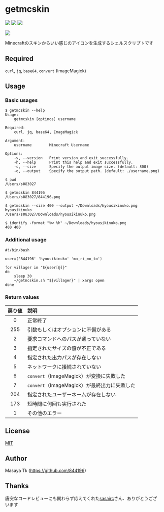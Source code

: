 # getmcskin
[![](http://img.shields.io/github/tag/844196/getmcskin.svg?style=flat)](https://github.com/844196/getmcskin/releases)
[![](http://img.shields.io/github/issues/844196/getmcskin.svg?style=flat)](https://github.com/844196/getmcskin/issues)
[![](http://img.shields.io/badge/license-MIT-red.svg?style=flat)](LICENSE)

![](http://38.media.tumblr.com/2f58b8cd8ab31e3dcf2c8a0a86bcbf1c/tumblr_nh4p5xqaFF1s7qf9xo1_1280.gif)

Minecraftのスキンからいい感じのアイコンを生成するシェルスクリプトです

## Required
`curl`, `jq`, `base64`, `convert` (ImageMagick)

## Usage
### Basic usages

```shellsession
$ getmcskin --help
Usage:
    getmcskin [optinos] username

Required:
    curl, jq, base64, ImageMagick

Argument:
    username        Minecraft Username

Options:
    -v, --version   Print version and exit successfully.
    -h, --help      Print this help and exit successfully.
    -s, --size      Specify the output image size. (default: 800)
    -o, --output    Specify the output path. (default: ./username.png)
```

```shellsession
$ pwd
/Users/s083027

$ getmcskin 844196
/Users/s083027/844196.png
```

```shellsession
$ getmcskin --size 400 --output ~/Downloads/hyousikinuko.png hyousikinuko
/Users/s083027/Downloads/hyousikinuko.png

$ identify -format "%w %h" ~/Downloads/hyousikinuko.png
400 400
```

### Additional usage

```shell
#!/bin/bash

user=('844196' 'hyousikinuko' 'mo_ri_mo_to')

for villager in "${user[@]}"
do
    sleep 30
    ~/getmcskin.sh "${villager}" | xargs open
done
```

### Return values

|戻り値|説明                                        |
|:----:|:-------------------------------------------|
|  0   |正常終了                                    |
| 255  |引数もしくはオプションに不備がある          |
|  2   |要求コマンドへのパスが通っていない          |
|  3   |指定されたサイズの値が不正である            |
|  4   |指定された出力パスが存在しない              |
|  5   |ネットワークに接続されていない              |
|  6   |`convert`（ImageMagick）が変換に失敗した    |
|  7   |`convert`（ImageMagick）が最終出力に失敗した|
| 204  |指定されたユーザーネームが存在しない        |
| 173  |短時間に何回も実行された                    |
|  1   |その他のエラー                              |

## License
[MIT](LICENSE)

## Author
Masaya Tk (<https://github.com/844196>)

## Thanks
唐突なコードレビューにも関わらず応えてくれた[sasairc](https://github.com/sasairc)さん、ありがとうございます
